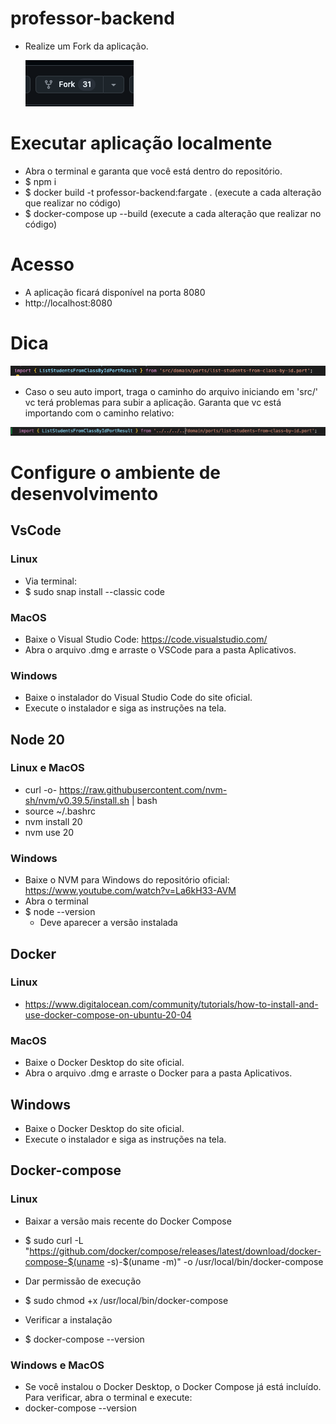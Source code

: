 # professor-backend

- Realize um Fork da aplicação.

   ![alt text](image.png)

# Executar aplicação localmente
- Abra o terminal e garanta que você está dentro do repositório.
- $ npm i
- $ docker build -t professor-backend:fargate . (execute a cada alteração que realizar no código)
- $ docker-compose up --build (execute a cada alteração que realizar no código)

# Acesso
- A aplicação ficará disponível na porta 8080
- http://localhost:8080


# Dica
![alt text](image-1.png)

- Caso o seu auto import, traga o caminho do arquivo iniciando em 'src/' vc terá problemas para subir a aplicação. Garanta que vc está importando com o caminho relativo:

![alt text](image-2.png)

# Configure o ambiente de desenvolvimento

## VsCode

### Linux 
- Via terminal:
- $ sudo snap install --classic code

### MacOS
- Baixe o Visual Studio Code: https://code.visualstudio.com/
- Abra o arquivo .dmg e arraste o VSCode para a pasta Aplicativos.

### Windows
- Baixe o instalador do Visual Studio Code do site oficial.
- Execute o instalador e siga as instruções na tela.

## Node 20

### Linux e MacOS
- curl -o- https://raw.githubusercontent.com/nvm-sh/nvm/v0.39.5/install.sh | bash
- source ~/.bashrc
- nvm install 20
- nvm use 20

### Windows
- Baixe o NVM para Windows do repositório oficial: https://www.youtube.com/watch?v=La6kH33-AVM
- Abra o terminal
- $ node --version
  - Deve aparecer a versão instalada

 ## Docker

 ### Linux
 - https://www.digitalocean.com/community/tutorials/how-to-install-and-use-docker-compose-on-ubuntu-20-04

 ### MacOS
 - Baixe o Docker Desktop do site oficial.
 - Abra o arquivo .dmg e arraste o Docker para a pasta Aplicativos.

 ## Windows
 - Baixe o Docker Desktop do site oficial.
 - Execute o instalador e siga as instruções na tela.

  ## Docker-compose

  ### Linux
  - Baixar a versão mais recente do Docker Compose
  - $ sudo curl -L "https://github.com/docker/compose/releases/latest/download/docker-compose-$(uname -s)-$(uname -m)" -o /usr/local/bin/docker-compose

  - Dar permissão de execução
  - $ sudo chmod +x /usr/local/bin/docker-compose

  - Verificar a instalação
  - $ docker-compose --version

  ### Windows e MacOS
  - Se você instalou o Docker Desktop, o Docker Compose já está incluído. Para verificar, abra o terminal e execute:
  - docker-compose --version
